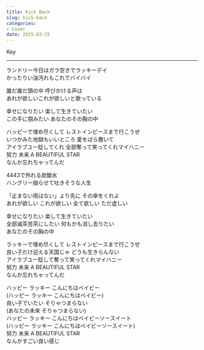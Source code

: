 ```yaml
---
title: Kick Back
slug: kick-back
categories:
- Cover
date: 2025-03-25
---
```


Key 

---

ランドリー今日はガラ空きでラッキーデイ  
かったりい油汚れもこれでバイバイ  

誰だ誰だ頭の中 呼びかける声は  
あれが欲しいこれが欲しいと歌っている  

幸せになりたい 楽して生きていたい  
この手に掴みたい あなたのその胸の中  

ハッピーで埋め尽くして レストインピースまで行こうぜ  
いつかみた地獄もいいところ 愛をばら撒いて  
アイラブユー貶してくれ 全部奪って笑ってくれマイハニー  
努力 未来 A BEAUTIFUL STAR  
なんか忘れちゃってんだ  

4443で外れる炭酸水  
ハングリー拗らせて吐きそうな人生  

「止まない雨はない」より先に その傘をくれよ  
あれが欲しい これが欲しい 全て欲しい ただ虚しい  

幸せになりたい 楽して生きていたい  
全部滅茶苦茶にしたい 何もかも消し去りたい  
あなたのその胸の中  

ラッキーで埋め尽くして レストインピースまで行こうぜ  
良い子だけ迎える天国じゃ どうも生きらんない  
アイラブユー貶して奪って笑ってくれマイハニー  
努力 未来 A BEAUTIFUL STAR  
なんか忘れちゃってんだ  

ハッピー ラッキー こんにちはベイビー  
(ハッピー ラッキー こんにちはベイビー)  
良い子でいたい そりゃつまらない  
(あなたの未来 そりゃつまらない)  
ハッピー ラッキー こんにちはベイビーソースイート  
(ハッピー ラッキー こんにちはベイビーソースイート)  
努力 未来 A BEAUTIFUL STAR  
なんかすごい良い感じ  